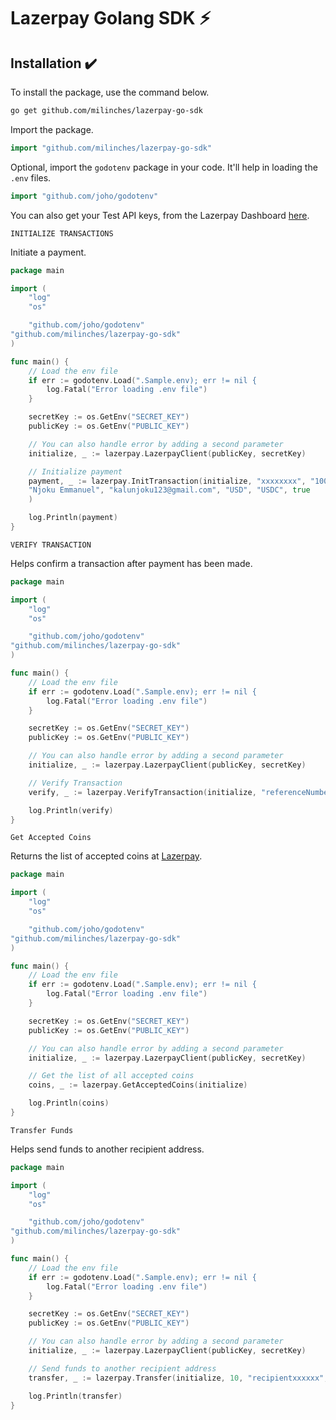 # Lazerpay Golang SDK ⚡

## Installation ✔️
To install the package, use the command below.

```sh
go get github.com/milinches/lazerpay-go-sdk
```

Import the package.

```go
import "github.com/milinches/lazerpay-go-sdk"
```

Optional, import the `godotenv` package in your code. It'll help in loading the `.env` files.

```go
import "github.com/joho/godotenv"
```

You can also get your Test API keys, from the Lazerpay Dashboard [here](https://dashboard.lazerpay.finance/).

`INITIALIZE TRANSACTIONS`

Initiate a payment.

```go
package main

import (
    "log"
    "os"

    "github.com/joho/godotenv"
"github.com/milinches/lazerpay-go-sdk"
)

func main() {
    // Load the env file
    if err := godotenv.Load(".Sample.env); err != nil {
        log.Fatal("Error loading .env file")
    }

    secretKey := os.GetEnv("SECRET_KEY")
    publicKey := os.GetEnv("PUBLIC_KEY")

    // You can also handle error by adding a second parameter
    initialize, _ := lazerpay.LazerpayClient(publicKey, secretKey)

    // Initialize payment
    payment, _ := lazerpay.InitTransaction(initialize, "xxxxxxxx", "100", 
    "Njoku Emmanuel", "kalunjoku123@gmail.com", "USD", "USDC", true
    )

    log.Println(payment)
}
```

`VERIFY TRANSACTION`

Helps confirm a transaction after payment has been made.

```go
package main

import (
    "log"
    "os"

    "github.com/joho/godotenv"
"github.com/milinches/lazerpay-go-sdk"
)

func main() {
    // Load the env file
    if err := godotenv.Load(".Sample.env); err != nil {
        log.Fatal("Error loading .env file")
    }

    secretKey := os.GetEnv("SECRET_KEY")
    publicKey := os.GetEnv("PUBLIC_KEY")

    // You can also handle error by adding a second parameter
    initialize, _ := lazerpay.LazerpayClient(publicKey, secretKey)

    // Verify Transaction
    verify, _ := lazerpay.VerifyTransaction(initialize, "referenceNumberxxxxx")

    log.Println(verify)
}
```

`Get Accepted Coins`

Returns the list of accepted coins at [Lazerpay](https://www.lazerpay.finance/).

```go
package main

import (
    "log"
    "os"

    "github.com/joho/godotenv"
"github.com/milinches/lazerpay-go-sdk"
)

func main() {
    // Load the env file
    if err := godotenv.Load(".Sample.env); err != nil {
        log.Fatal("Error loading .env file")
    }

    secretKey := os.GetEnv("SECRET_KEY")
    publicKey := os.GetEnv("PUBLIC_KEY")

    // You can also handle error by adding a second parameter
    initialize, _ := lazerpay.LazerpayClient(publicKey, secretKey)

    // Get the list of all accepted coins
    coins, _ := lazerpay.GetAcceptedCoins(initialize)

    log.Println(coins)
}
```

`Transfer Funds`

Helps send funds to another recipient address.

```go
package main

import (
    "log"
    "os"

    "github.com/joho/godotenv"
"github.com/milinches/lazerpay-go-sdk"
)

func main() {
    // Load the env file
    if err := godotenv.Load(".Sample.env); err != nil {
        log.Fatal("Error loading .env file")
    }

    secretKey := os.GetEnv("SECRET_KEY")
    publicKey := os.GetEnv("PUBLIC_KEY")

    // You can also handle error by adding a second parameter
    initialize, _ := lazerpay.LazerpayClient(publicKey, secretKey)

    // Send funds to another recipient address
    transfer, _ := lazerpay.Transfer(initialize, 10, "recipientxxxxxx", "USDC", "Binance Smart Chain")

    log.Println(transfer)
}
```